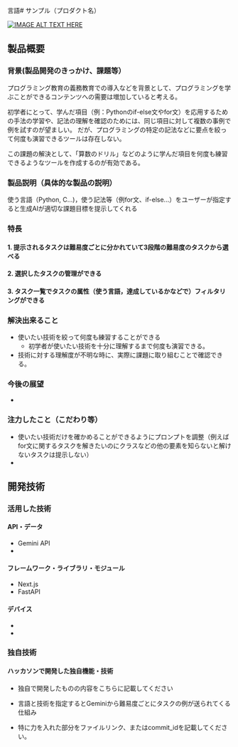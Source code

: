 言語# サンプル（プロダクト名）

[![IMAGE ALT TEXT HERE](https://jphacks.com/wp-content/uploads/2024/07/JPHACKS2024_ogp.jpg)](https://www.youtube.com/watch?v=DZXUkEj-CSI)

## 製品概要

### 背景(製品開発のきっかけ、課題等）
プログラミング教育の義務教育での導入などを背景として、プログラミングを学ぶことができるコンテンツへの需要は増加していると考える。

初学者にとって、学んだ項目（例：Pythonのif-else文やfor文）を応用するための手法の学習や、記法の理解を確認のためには、同じ項目に対して複数の事例で例を試すのが望ましい。
だが、プログラミングの特定の記法などに要点を絞って何度も演習できるツールは存在しない。

この課題の解決として、「算数のドリル」などのように学んだ項目を何度も練習できるようなツールを作成するのが有効である。

### 製品説明（具体的な製品の説明）
使う言語（Python, C...)，使う記法等（例for文、if-else...）をユーザーが指定すると生成AIが適切な課題目標を提示してくれる

### 特長
#### 1. 提示されるタスクは難易度ごとに分かれていて3段階の難易度のタスクから選べる
#### 2. 選択したタスクの管理ができる
#### 3. タスク一覧でタスクの属性（使う言語，達成しているかなどで）フィルタリングができる

### 解決出来ること

* 使いたい技術を絞って何度も練習することができる
    * 初学者が使いたい技術を十分に理解するまで何度も演習できる。
* 技術に対する理解度が不明な時に、実際に課題に取り組むことで確認できる。
### 今後の展望
* 

### 注力したこと（こだわり等）
* 使いたい技術だけを確かめることができるようにプロンプトを調整（例えばfor文に関するタスクを解きたいのにクラスなどの他の要素を知らないと解けないタスクは提示しない）
* 

## 開発技術

### 活用した技術

#### API・データ
* Gemini API
* 

#### フレームワーク・ライブラリ・モジュール
* Next.js
* FastAPI

#### デバイス

-
-

### 独自技術

#### ハッカソンで開発した独自機能・技術
* 独自で開発したものの内容をこちらに記載してください
- 言語と技術を指定するとGeminiから難易度ごとにタスクの例が送られてくる仕組み
* 特に力を入れた部分をファイルリンク、またはcommit_idを記載してください。
